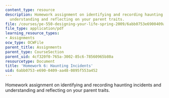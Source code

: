 ```yaml
---
content_type: resource
description: Homework assignment on identifying and recording haunting incidents and
  understanding and reflecting on your parent traits.
file: /courses/pe-550-designing-your-life-spring-2009/6abb0753e6900409aa480895f553a452_MITPE_550iap09_s09_assn06.pdf
file_type: application/pdf
learning_resource_types:
- Assignments
ocw_type: OCWFile
parent_title: Assignments
parent_type: CourseSection
parent_uid: 4cf320f0-765a-3002-85c6-78560965b80a
resourcetype: Document
title: 'Homework 6: Haunting Incidents'
uid: 6abb0753-e690-0409-aa48-0895f553a452
---
```

Homework assignment on identifying and recording haunting incidents and understanding and reflecting on your parent traits.

